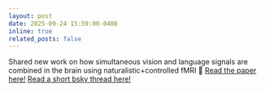 ```yaml
---
layout: post
date: 2025-09-24 15:59:00-0400
inline: true
related_posts: false
---
```


Shared new work on how simultaneous vision and language signals are combined in the brain using naturalistic+controlled fMRI 🧠 <a href="osf.io/b5p4n ">Read the paper here!</a> <a href="https://bsky.app/profile/hsmall.bsky.social/post/3lzm7bqqy5s2a">Read a short bsky thread here!</a> 
